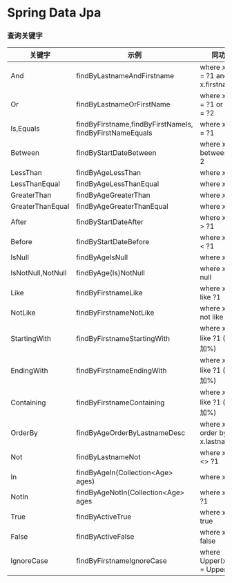 # Spring Data Jpa
### 查询关键字
|关键字|示例|同功能JPQL|
| ------------ | ------------ | ------------ |
|And|findByLastnameAndFirstname|where x.lastname = ?1 and x.firstname = ?2|
|Or|findByLastnameOrFirstName|where x.lastname = ?1 or x.firstname = ?2|
|Is,Equals|findByFirstname,findByFirstNameIs, findByFirstNameEquals|where x.firstname = ?1|
|Between|findByStartDateBetween|where x.startDate between 1? and ?2|
|LessThan|findByAgeLessThan|where x.age < ?1|
|LessThanEqual|findByAgeLessThanEqual|where x.age <= ?1|
|GreaterThan|findByAgeGreaterThan|where x.age > ?1|
|GreaterThanEqual|findByAgeGreaterThanEqual|where x.age >= ?1|
|After|findByStartDateAfter|where x.startDate > ?1|
|Before|findByStartDateBefore|where x.startDate < ?1|
|IsNull|findByAgeIsNull|where x.age is null|
|IsNotNull,NotNull|findByAge(Is)NotNull|where x.age is not null|
|Like|findByFirstnameLike|where x.firstname like ?1|
|NotLike|findByFirstnameNotLike|where x.firstname not like ?1|
|StartingWith|findByFirstnameStartingWith|where x.firstname like ?1 (参数前面加%)|
|EndingWith|findByFirstnameEndingWith|where x.firstname like ?1 (参数后面加%)|
|Containing|findByFirstnameContaining|where x.firstname like ?1 (参数两边加%)|
|OrderBy|findByAgeOrderByLastnameDesc|where x.age = ?1 order by x.lastname desc|
|Not|findByLastnameNot|where x.lastname <> ?1|
|In|findByAgeIn(Collection&lt;Age> ages)|where x.age in ?1|
|NotIn|findByAgeNotIn(Collection&lt;Age> ages|where x.age not in ?1|
|True|findByActiveTrue|where x.active = true|
|False|findByActiveFalse|where x.active = false|
|IgnoreCase|findByFirstnameIgnoreCase|where Upper(x.firstname) = Upper(?1)|
